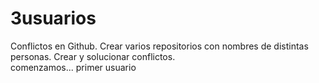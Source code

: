 # 3usuarios
Conflictos en Github. Crear varios repositorios con nombres de distintas personas. 
Crear y solucionar conflictos.  
comenzamos...
primer usuario
